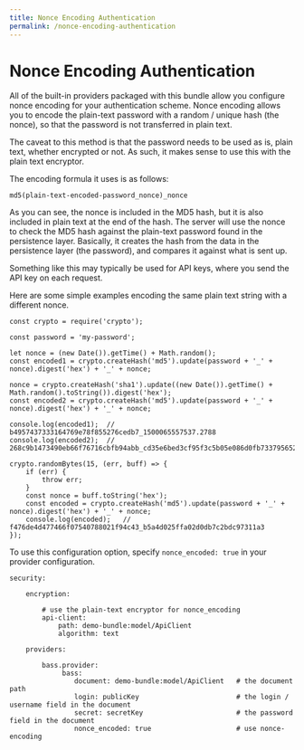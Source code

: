 ```yaml
---
title: Nonce Encoding Authentication
permalink: /nonce-encoding-authentication
---
```


# Nonce Encoding Authentication

All of the built-in providers packaged with this bundle allow you configure nonce encoding for your 
authentication scheme. Nonce encoding allows you to encode the plain-text password with a random / 
unique hash (the nonce), so that the password is not transferred in plain text.

The caveat to this method is that the password needs to be used as is, plain text, whether 
encrypted or not.  As such, it makes sense to use this with the plain text encryptor.

The encoding formula it uses is as follows:

`md5(plain-text-encoded-password_nonce)_nonce`

As you can see, the nonce is included in the MD5 hash, but it is also included in plain text at the 
end of the hash. The server will use the nonce to check the MD5 hash against the plain-text 
password found in the persistence layer. Basically, it creates the hash from the data in the 
persistence layer (the password), and compares it against what is sent up.

Something like this may typically be used for API keys, where you send the API key on each request.

Here are some simple examples encoding the same plain text string with a different nonce.

```
const crypto = require('crypto');
 
const password = 'my-password';
 
let nonce = (new Date()).getTime() + Math.random();
const encoded1 = crypto.createHash('md5').update(password + '_' + nonce).digest('hex') + '_' + nonce;
  
nonce = crypto.createHash('sha1').update((new Date()).getTime() + Math.random().toString()).digest('hex');
const encoded2 = crypto.createHash('md5').update(password + '_' + nonce).digest('hex') + '_' + nonce;
 
console.log(encoded1);  // b4957437333164769e78f855276cedb7_1500065557537.2788
console.log(encoded2);  // 268c9b1473490eb66f76716cbfb94abb_cd35e6bed3cf95f3c5b05e086d0fb73379565247
 
crypto.randomBytes(15, (err, buff) => {
    if (err) {
        throw err;
    }
    const nonce = buff.toString('hex');
    const encoded = crypto.createHash('md5').update(password + '_' + nonce).digest('hex') + '_' + nonce;
    console.log(encoded);   // f476de4d477466f07540788021f94c43_b5a4d025ffa02d0db7c2bdc97311a3
});
```

To use this configuration option, specify `nonce_encoded: true` in your provider configuration.

```
security:
 
    encryption:
        
        # use the plain-text encryptor for nonce_encoding
        api-client:
            path: demo-bundle:model/ApiClient
            algorithm: text
 
    providers:
    
        bass.provider:
             bass:
                document: demo-bundle:model/ApiClient   # the document path
                login: publicKey                        # the login / username field in the document
                secret: secretKey                       # the password field in the document
                nonce_encoded: true                     # use nonce-encoding
```